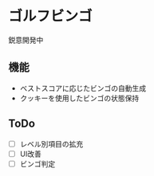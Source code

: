 # ゴルフビンゴ

鋭意開発中

## 機能

* ベストスコアに応じたビンゴの自動生成
* クッキーを使用したビンゴの状態保持

## ToDo

- [ ] レベル別項目の拡充
- [ ] UI改善
- [ ] ビンゴ判定